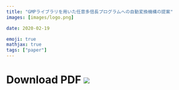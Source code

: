 ```yaml
---
title: "GMPライブラリを用いた任意多倍長プログラムへの自動変換機構の提案"
images: [images/logo.png]

date: 2020-02-19

emoji: true
mathjax: true
tags: ["paper"]
---
```


# Download PDF [![](https://storage.googleapis.com/numa_blog/etc/icon_pdf.png)][1] 

[1]: https://storage.googleapis.com/numa_blog/publications/HPC152_sakakibara.pdf
